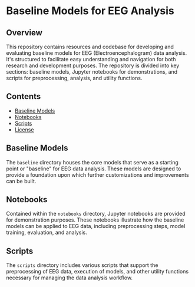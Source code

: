 # Baseline Models for EEG Analysis

## Overview

This repository contains resources and codebase for developing and evaluating baseline models for EEG (Electroencephalogram) data analysis. It's structured to facilitate easy understanding and navigation for both research and development purposes. The repository is divided into key sections: baseline models, Jupyter notebooks for demonstrations, and scripts for preprocessing, analysis, and utility functions.

## Contents

- [Baseline Models](#baseline-models)
- [Notebooks](#notebooks)
- [Scripts](#scripts)
- [License](#license)

## Baseline Models

The `baseline` directory houses the core models that serve as a starting point or "baseline" for EEG data analysis. These models are designed to provide a foundation upon which further customizations and improvements can be built.

## Notebooks

Contained within the `notebooks` directory, Jupyter notebooks are provided for demonstration purposes. These notebooks illustrate how the baseline models can be applied to EEG data, including preprocessing steps, model training, evaluation, and analysis.

## Scripts

The `scripts` directory includes various scripts that support the preprocessing of EEG data, execution of models, and other utility functions necessary for managing the data analysis workflow.

